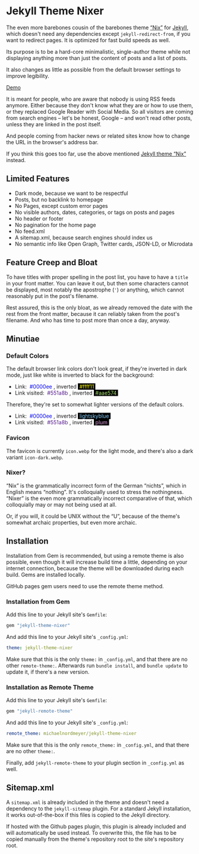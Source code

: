 # Jekyll Theme Nixer

The even more barebones cousin of the barebones theme [“Nix”](https://github.com/michaelnordmeyer/jekyll-theme-nix) for [Jekyll](https://github.com/jekyll/jekyll), which doesn't need any dependencies except `jekyll-redirect-from`, if you want to redirect pages. It is optimized for fast build speeds as well.

Its purpose is to be a hard-core minimalistic, single-author theme while not displaying anything more than just the content of posts and a list of posts.

It also changes as little as possible from the default browser settings to improve legibility.

[Demo](https://jekyll-theme-nixer.michaelnordmeyer.com/)

It is meant for people, who are aware that nobody is using RSS feeds anymore. Either because they don't know what they are or how to use them, or they replaced Google Reader with Social Media. So all visitors are coming from search engines – let's be honest, Google – and won't read other posts, unless they are linked in the post itself.

And people coming from hacker news or related sites know how to change the URL in the browser's address bar.

If you think this goes too far, use the above mentioned [Jekyll theme “Nix”](https://github.com/michaelnordmeyer/jekyll-theme-nix) instead.

## Limited Features

- Dark mode, because we want to be respectful
- Posts, but no backlink to homepage
- No Pages, except custom error pages
- No visible authors, dates, categories, or tags on posts and pages
- No header or footer
- No pagination for the home page
- No feed.xml
- A sitemap.xml, because search engines should index us
- No semantic info like Open Graph, Twitter cards, JSON-LD, or Microdata

## Feature Creep and Bloat

To have titles with proper spelling in the post list, you have to have a `title` in your front matter. You can leave it out, but then some characters cannot be displayed, most notably the apostrophe (`'`) or anything, which cannot reasonably put in the post's filename.

Rest assured, this is the only bloat, as we already removed the date with the rest from the front matter, because it can reliably taken from the post's filename. And who has time to post more than once a day, anyway.

## Minutiae

### Default Colors

The default browser link colors don't look great, if they're inverted in dark mode, just like white is inverted to black for the background:

- Link: <span style="background-color: white; color: #0000ee">&nbsp;#0000ee&nbsp;</span>, inverted <span style="background-color: black; color: #ffff11">&nbsp;#ffff11&nbsp;</span>
- Link visited: <span style="background-color: white; color: #551a8b">&nbsp;#551a8b&nbsp;</span>, inverted <span style="background-color: black; color: #aae574">&nbsp;#aae574&nbsp;</span>

Therefore, they're set to somewhat lighter versions of the default colors.

- Link: <span style="background-color: white; color: #0000ee">&nbsp;#0000ee&nbsp;</span>, inverted <span style="background-color: black; color: lightskyblue">&nbsp;lightskyblue&nbsp;</span>
- Link visited: <span style="background-color: white; color: #551a8b">&nbsp;#551a8b&nbsp;</span>, inverted <span style="background-color: black; color: plum">&nbsp;plum&nbsp;</span>

### Favicon

The favicon is currently `icon.webp` for the light mode, and there's also a dark variant `icon-dark.webp`.

### Nixer?

“Nix” is the grammatically incorrect form of the German “nichts”, which in English means “nothing”. It's colloquially used to stress the nothingness. “Nixer” is the even more grammatically incorrect comparative of that, which colloquially may or may not being used at all.

Or, if you will, it could be UNIX without the “U”, because of the theme's somewhat archaic properties, but even more archaic.

## Installation

Installation from Gem is recommended, but using a remote theme is also possible, even though it will increase build time a little, depending on your internet connection, because the theme will be downloaded during each build. Gems are installed locally.

GitHub pages gem users need to use the remote theme method.

### Installation from Gem

Add this line to your Jekyll site's `Gemfile`:

```ruby
gem "jekyll-theme-nixer"
```

And add this line to your Jekyll site's `_config.yml`:

```yaml
theme: jekyll-theme-nixer
```

Make sure that this is the only `theme:` in `_config.yml`, and that there are no other `remote-theme:`. Afterwards run `bundle install`, and `bundle update` to update it, if there's a new version.

### Installation as Remote Theme

Add this line to your Jekyll site's `Gemfile`:

```ruby
gem "jekyll-remote-theme"
```

And add this line to your Jekyll site's `_config.yml`:

```yaml
remote_theme: michaelnordmeyer/jekyll-theme-nixer
```

Make sure that this is the only `remote_theme:` in `_config.yml`, and that there are no other `theme:`.

Finally, add `jekyll-remote-theme` to your plugin section in `_config.yml` as well.

## Sitemap.xml

A `sitemap.xml` is already included in the theme and doesn't need a dependency to the `jekyll-sitemap` plugin. For a standard Jekyll installation, it works out-of-the-box if this files is copied to the Jekyll directory.

If hosted with the Github pages plugin, this plugin is already included and will automatically be used instead. To overwrite this, the file has to be copied manually from the theme's repository root to the site's repository root.
